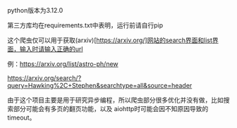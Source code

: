 python版本为3.12.0

第三方库均在requirements.txt中表明，运行前请自行pip

这个爬虫仅可以用于获取(arxiv)[https://arxiv.org/]网站的search界面和list界面，输入时请输入正确的url

例：https://arxiv.org/list/astro-ph/new

https://arxiv.org/search/?query=Hawking%2C+Stephen&searchtype=all&source=header

由于这个项目主要是用于研究异步编程，所以爬虫部分很多优化并没有做，比如搜索部分可能会有多页的翻页功能，以及
aiohttp时可能会因不知原因导致的timeout。
